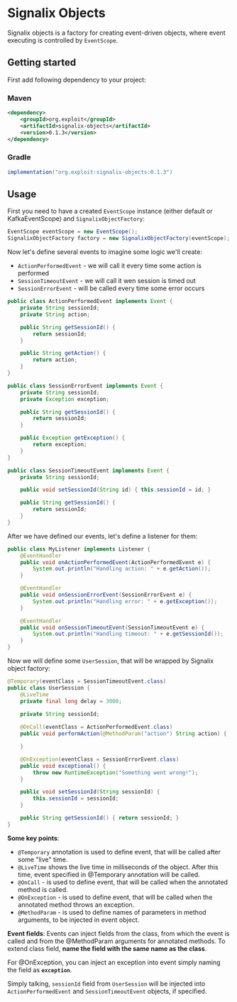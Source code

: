 # Signalix Objects
Signalix objects is a factory for creating event-driven objects, where event executing is controlled by `EventScope`.

## Getting started
First add following dependency to your project:

### Maven
```xml
<dependency>
    <groupId>org.exploit</groupId>
    <artifactId>signalix-objects</artifactId>
    <version>0.1.3</version>
</dependency>
```

### Gradle
```groovy
implementation("org.exploit:signalix-objects:0.1.3")
```
## Usage
First you need to have a created `EventScope` instance (either default or KafkaEventScope) and `SignalixObjectFactory`:

```java
EventScope eventScope = new EventScope();
SignalixObjectFactory factory = new SignalixObjectFactory(eventScope);
```

Now let's define several events to imagine some logic we'll create:

- `ActionPerformedEvent` - we will call it every time some action is performed
- `SessionTimeoutEvent` - we will call it wen session is timed out
- `SessionErrorEvent` - will be called every time some error occurs

```java
public class ActionPerformedEvent implements Event {
    private String sessionId;
    private String action;

    public String getSessionId() {
        return sessionId;
    }

    public String getAction() {
        return action;
    }
}
```

```java
public class SessionErrorEvent implements Event {
    private String sessionId;
    private Exception exception;

    public String getSessionId() {
        return sessionId;
    }

    public Exception getException() {
        return exception;
    }
}
```

```java
public class SessionTimeoutEvent implements Event {
    private String sessionId;

    public void setSessionId(String id) { this.sessionId = id; }

    public String getSessionId() {
        return sessionId;
    }
}
```

After we have defined our events, let's define a listener for them:

```java
public class MyListener implements Listener {
    @EventHandler
    public void onActionPerformedEvent(ActionPerformedEvent e) {
        System.out.println("Handling action: " + e.getAction());
    }

    @EventHandler
    public void onSessionErrorEvent(SessionErrorEvent e) {
        System.out.println("Handling error: " + e.getException());
    }

    @EventHandler
    public void onSessionTimeoutEvent(SessionTimeoutEvent e) {
        System.out.println("Handling timeout: " + e.getSessionId());
    }
}
```

Now we will define some `UserSession`, that will be wrapped by Signalix object factory:
```java
@Temporary(eventClass = SessionTimeoutEvent.class)
public class UserSession {
    @LiveTime
    private final long delay = 3000;

    private String sessionId;
    
    @OnCall(eventClass = ActionPerformedEvent.class)
    public void performAction(@MethodParam("action") String action) {

    }

    @OnException(eventClass = SessionErrorEvent.class)
    public void exceptional() {
        throw new RuntimeException("Something went wrong!");
    }

    public void setSessionId(String sessionId) {
        this.sessionId = sessionId;
    }

    public String getSessionId() { return sessionId; }
}
```

**Some key points**:
- `@Temporary` annotation is used to define event, that will be called after some "live" time.
- `@LiveTime` shows the live time in milliseconds of the object. After this time, event specified in @Temporary annotation will be called.
- `@OnCall` - is used to define event, that will be called when the annotated method is called.
- `@OnException` - is used to define event, that will be called when the annotated method throws an exception.
- `@MethodParam` - is used to define names of parameters in method arguments, to be injected in event object.

**Event fields**:
Events can inject fields from the class, from which the event is called and from the @MethodParam arguments for annotated methods.
To extend class field, **name the field with the same name as the class**.

For @OnException, you can inject an exception into event simply naming the field as **`exception`**.

Simply talking, `sessionId` field from `UserSession` will be injected into `ActionPerformedEvent` and `SessionTimeoutEvent` objects, if specified.

